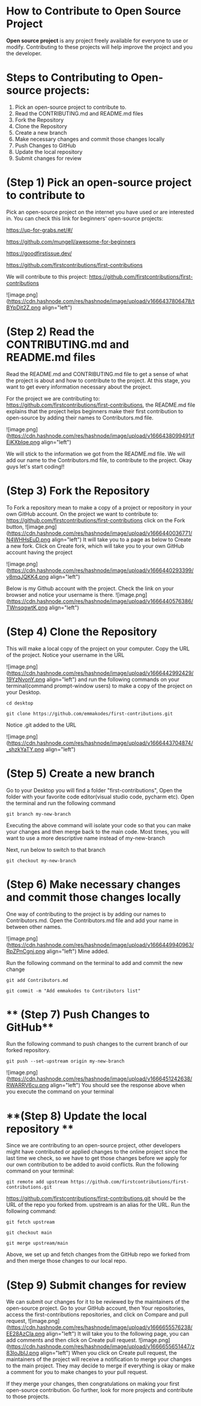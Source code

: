 # How to Contribute to Open Source Project

**Open source project** is any project freely available for everyone to use or modify. Contributing to these projects will help improve the project and you the developer.
# Steps to Contributing to Open-source projects:
1. Pick an open-source project to contribute to.
2. Read the CONTRIBUTING.md and README.md files
3. Fork the Repository
4. Clone the Repository
5. Create a new branch
6. Make necessary changes and commit those changes locally
7. Push Changes to GitHub
8. Update the local repository 
9. Submit changes for review

# **(Step 1) Pick an open-source project to contribute to**

 Pick an open-source project on the internet you have used or are interested in.
You can check this link for beginners' open-source projects:

https://up-for-grabs.net/#/

https://github.com/mungell/awesome-for-beginners

https://goodfirstissue.dev/

https://github.com/firstcontributions/first-contributions

We will contribute to this project:
https://github.com/firstcontributions/first-contributions



![image.png](https://cdn.hashnode.com/res/hashnode/image/upload/v1666437806478/tBYpDit2Z.png align="left")


# **(Step 2) Read the CONTRIBUTING.md and README.md files**

Read the README.md and CONTRIBUTING.md file to get a sense of what the project is about and how to contribute to the project. At this stage, you want to get every information necessary about the project.

For the project we are contributing to: https://github.com/firstcontributions/first-contributions, the README.md file explains that the project helps beginners make their first contribution to open-source by adding their names to Contributors.md file.


![image.png](https://cdn.hashnode.com/res/hashnode/image/upload/v1666438099491/fEjKXbIqe.png align="left")


We will stick to the information we got from the README.md file. We will add our name to the  Contributors.md file, to contribute to the project. 
Okay guys let's start coding!!


# **(Step 3) Fork the Repository**

To Fork a repository mean to make a copy of a project or repository in your own GitHub account.
On the project we want to contribute to: https://github.com/firstcontributions/first-contributions  click on the Fork button,
![image.png](https://cdn.hashnode.com/res/hashnode/image/upload/v1666440036771/N4WHHsEuD.png align="left")
It will take you to a page as below to Create a new fork. Click on Create fork, which will take you to your own GitHub account having the project

![image.png](https://cdn.hashnode.com/res/hashnode/image/upload/v1666440293399/y8mqJQKK4.png align="left")


Below is my Github account with the project. Check the link on your browser and notice your username is there.
![image.png](https://cdn.hashnode.com/res/hashnode/image/upload/v1666440576386/TWnsqgwtK.png align="left")

# **(Step 4) Clone the Repository**

This will make a local copy of the project on your computer. Copy the URL of the project. Notice your username in the URL

![image.png](https://cdn.hashnode.com/res/hashnode/image/upload/v1666442992429/19YzNvonY.png align="left")
and run the following commands on your terminal(command prompt-window users) to make a copy of the project on your Desktop. 
```
cd desktop
```
```
git clone https://github.com/emmakodes/first-contributions.git
``` 
Notice .git added to the URL

![image.png](https://cdn.hashnode.com/res/hashnode/image/upload/v1666443704874/_shzkYaTY.png align="left")

# **(Step 5) Create a new branch**

Go to your Desktop you will find a folder "first-contributions", Open the folder with your favorite code editor(visual studio code, pycharm etc). Open the terminal and run the following command
```
git branch my-new-branch
```
Executing the above command will isolate your code so that you can make your changes and then merge back to the main code. Most times, you will want to use a more descriptive name instead of my-new-branch 

Next, run below to switch to that branch
```
git checkout my-new-branch
```
# **(Step 6) Make necessary changes and commit those changes locally**

One way of contributing to the project is by adding our names to Contributors.md. Open the Contributors.md file and add your name in between other names.

![image.png](https://cdn.hashnode.com/res/hashnode/image/upload/v1666449940963/RpZPnCgnj.png align="left")
Mine added.

Run the following command on the terminal to add and commit the new change
```
git add Contributors.md
```
```
git commit -m "Add emmakodes to Contributors list"
```

# ** (Step 7) Push Changes to GitHub**

Run the following command to push changes to the current branch of our forked repository. 
```
git push --set-upstream origin my-new-branch
```

![image.png](https://cdn.hashnode.com/res/hashnode/image/upload/v1666451242638/RWARRV6cu.png align="left")
You should see the response above when you execute the command on your terminal

# **(Step 8) Update the local repository **

Since we are contributing to an open-source project, other developers might have contributed or applied changes to the online project since the last time we check, so we have to get those changes before we apply for our own contribution to be added to avoid conflicts.
Run the following command on your terminal:
```
git remote add upstream https://github.com/firstcontributions/first-contributions.git
```
https://github.com/firstcontributions/first-contributions.git should be the URL of the repo you forked from. upstream is an alias for the URL. Run the following command:
```
git fetch upstream
```
```
git checkout main
```
```
git merge upstream/main
```
Above, we set up and fetch changes from the GitHub repo we forked from and then merge those changes to our local repo.

# **(Step 9) Submit changes for review**

We can submit our changes for it to be reviewed by the maintainers of the open-source project. 
Go to your GitHub account, then Your repositories, access the first-contributions repositories, and click on Compare and pull request, 
![image.png](https://cdn.hashnode.com/res/hashnode/image/upload/v1666655576238/EE28AzCla.png align="left")
It will take you to the following page, you can add comments and then click on Create pull request.
![image.png](https://cdn.hashnode.com/res/hashnode/image/upload/v1666655651447/z83IoJbIJ.png align="left")
When you click on Create pull request, the maintainers of the project will receive a notification to merge your changes to the main project. They may decide to merge if everything is okay or make a comment for you to make changes to your pull request.

If they merge your changes, then congratulations on making your first open-source contribution. Go further, look for more projects and contribute to those projects.


